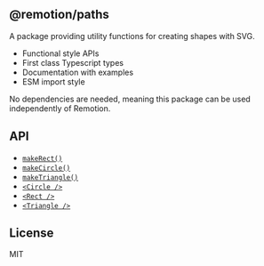 ## @remotion/paths

A package providing utility functions for creating shapes with SVG.

- Functional style APIs
- First class Typescript types
- Documentation with examples
- ESM import style

No dependencies are needed, meaning this package can be used independently of Remotion.

## API

- [`makeRect()`](https://remotion.dev/docs/shapes/make-rect)
- [`makeCircle()`](https://remotion.dev/docs/shapes/make-circle)
- [`makeTriangle()`](https://remotion.dev/docs/shapes/make-triangle)
- [`<Circle />`](https://remotion.dev/docs/shapes/circle)
- [`<Rect />`](https://remotion.dev/shapes/shapes/rect)
- [`<Triangle />`](https://remotion.dev/shapes/shapes/triangle)

## License

MIT
